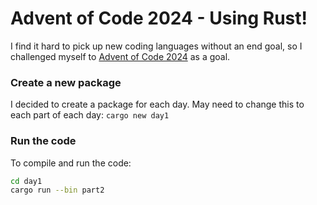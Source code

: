 # Advent of Code 2024 - Using Rust!

I find it hard to pick up new coding languages without an end goal, so I challenged myself to [Advent of Code 2024](https://adventofcode.com/2024) as a goal.

### Create a new package

I decided to create a package for each day. May need to change this to each part of each day:
`cargo new day1`

### Run the code

To compile and run the code:
```bash
cd day1
cargo run --bin part2
```